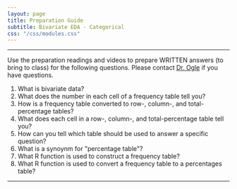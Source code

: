 ```yaml
---
layout: page
title: Preparation Guide
subtitle: Bivariate EDA - Categorical
css: "/css/modules.css"
---
```


----

<div class="alert alert-warning">
Use the preparation readings and videos to prepare WRITTEN answers (to bring to class) for the following questions. Please contact <a href="mailto:dogle@northland.edu">Dr. Ogle</a> if you have questions.
</div>

1. What is bivariate data?
1. What does the number in each cell of a frequency table tell you?
1. How is a frequency table converted to row-, column-, and total-percentage tables?
1. What does each cell in a row-, column-, and total-percentage table tell you?
1. How can you tell which table should be used to answer a specific question?
1. What is a synoynm for "percentage table"?
1. What R function is used to construct a frequency table?
1. What R function is used to convert a frequency table to a percentages table?

----
